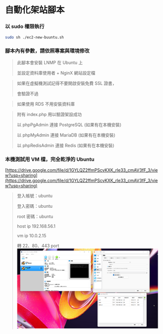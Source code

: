 # 自動化架站腳本

### 以 sudo 權限執行
```bash
sudo sh ./ec2-new-buuntu.sh
```
### 腳本內有參數，請依照專案與環境修改

> 此腳本會安裝 LNMP 在 Ubuntu 上
> 
> 並設定資料庫使用者 + NginX 網站設定檔

> 如果在虛擬機測試記得不要開啟安裝免費 SSL 證書，
> 
> 會驗證不過

> 如果使用 RDS 不用安裝資料庫

> 附有 index.php 用以驗證架設成功
>
> 以 phpPgAdmin 連接 PostgreSQL (如果有在本機安裝)
> 
> 以 phpMyAdmin 連接 MariaDB (如果有在本機安裝)
>
> 以 phpRedisAdmin 連接 Redis (如果有在本機安裝)


### 本機測試用 VM 檔，完全乾淨的 Ubuntu
[https://drive.google.com/file/d/1GYLQZ2ffmPScvKXK_rle33_cmAV3fF_3/view?usp=sharing](https://drive.google.com/file/d/1GYLQZ2ffmPScvKXK_rle33_cmAV3fF_3/view?usp=sharing)
> 登入帳號：ubuntu
> 
> 登入密碼：ubuntu
> 
> root 密碼：ubuntu
> 
> host ip 192.168.56.1
> 
> vm ip 10.0.2.15
> 
> 轉 22、80、443 port
![VM 圖](./vm.png)